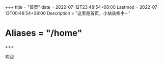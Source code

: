 +++
title = "首页"
date = 2022-07-12T23:48:54+08:00
Lastmod = 2022-07-13T00:48:54+08:00
Description = "这里是首页，小站装修中···"
# Aliases = "/home"
+++

欢迎
